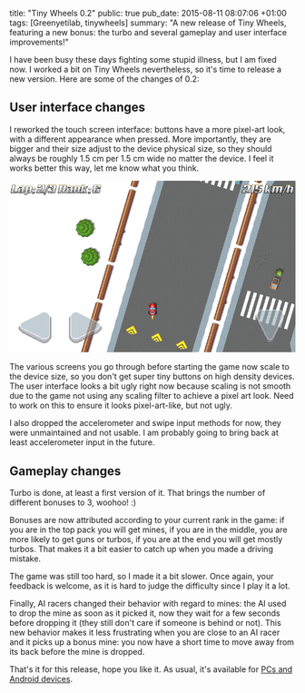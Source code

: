 title: "Tiny Wheels 0.2"
public: true
pub_date: 2015-08-11 08:07:06 +01:00
tags: [Greenyetilab, tinywheels]
summary: "A new release of Tiny Wheels, featuring a new bonus: the turbo and several gameplay and user interface improvements!"


I have been busy these days fighting some stupid illness, but I am fixed now. I worked a bit on Tiny Wheels nevertheless, so it's time to release a new version. Here are some of the changes of 0.2:

## User interface changes

I reworked the touch screen interface: buttons have a more pixel-art look, with a different appearance when pressed. More importantly, they are bigger and their size adjust to the device physical size, so they should always be roughly 1.5 cm per 1.5 cm wide no matter the device. I feel it works better this way, let me know what you think.

![New HUD buttons in action](hud.png)

The various screens you go through before starting the game now scale to the device size, so you don't get super tiny buttons on high density devices. The user interface looks a bit ugly right now because scaling is not smooth due to the game not using any scaling filter to achieve a pixel art look. Need to work on this to ensure it looks pixel-art-like, but not ugly. 

I also dropped the accelerometer and swipe input methods for now, they were unmaintained and not usable. I am probably going to bring back at least accelerometer input in the future.

## Gameplay changes

Turbo is done, at least a first version of it. That brings the number of different bonuses to 3, woohoo! :)

Bonuses are now attributed according to your current rank in the game: if you are in the top pack you will get mines, if you are in the middle, you are more likely to get guns or turbos, if you are at the end you will get mostly turbos. That makes it a bit easier to catch up when you made a driving mistake.

The game was still too hard, so I made it a bit slower. Once again, your feedback is welcome, as it is hard to judge the difficulty since I play it a lot.

Finally, AI racers changed their behavior with regard to mines: the AI used to drop the mine as soon as it picked it, now they wait for a few seconds before dropping it (they still don't care if someone is behind or not). This new behavior makes it less frustrating when you are close to an AI racer and it picks up a bonus mine: you now have a short time to move away from its back before the mine is dropped.

That's it for this release, hope you like it. As usual, it's available for [PCs and Android devices](/projects/tinywheels).
